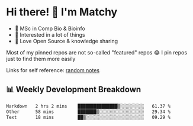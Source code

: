 # Hi there! 👋 I'm Matchy

- 🧬 MSc in Comp Bio & Bioinfo
- 🎈 Interested in a lot of things
- 💜 Love Open Source & knowledge sharing

Most of my pinned repos are not so-called "featured" repos 😂 I pin repos just to find them more easily

Links for self reference: [random notes](https://matchy233.github.io/random-notes)

## 📊 Weekly Development Breakdown

<!--START_SECTION:waka-->

```txt
Markdown   2 hrs 2 mins    ███████████████▒░░░░░░░░░   61.37 %
Other      58 mins         ███████▒░░░░░░░░░░░░░░░░░   29.34 %
Text       18 mins         ██▒░░░░░░░░░░░░░░░░░░░░░░   09.29 %
```

<!--END_SECTION:waka-->
